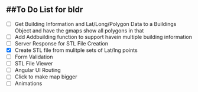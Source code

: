 ##To Do List for bldr
--
- [ ] Get Building Information and Lat/Long/Polygon Data to a Buildings Object and have the gmaps show all polygons in that
- [ ] Add Addbuilding function to support havein multiple building information
- [ ] Server Response for STL File Creation
- [X] Create STL file from mulitple sets of Lat/lng points
- [ ] Form Validation
- [ ] STL File Viewer
- [ ] Angular UI Routing
- [ ] Click to make map bigger
- [ ] Animations